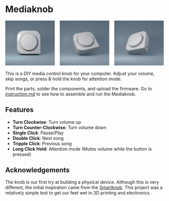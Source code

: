 # Mediaknob

![mediaknob](images/media_knob_collage.png)

This is a DIY media control knob for your computer. Adjust your volume, skip songs, or press & hold the knob for attention mode. 

Print the parts, solder the components, and upload the firmware. Go to [instruction.md](instructions.md) to see how to assemble and run the Mediaknob.

## Features

- **Turn Clockwise**: Turn volume up
- **Turn Counter-Clockwise**: Turn volume down
- **Single Click**: Pause/Play
- **Double Click**: Next song
- **Tripple Click**: Previous song
- **Long Click Hold**: Attention mode (Mutes volume while the button is pressed) 

## Acknowledgements

The knob is our first try at building a physical device. Although this is very different, the initial inspiration came from the [Smartknob](https://youtu.be/ip641WmY4pA?si=oMXHZ1xV06TqFzg1). This project was a relatively simple test to get our feet wet in 3D printing and electronics.
